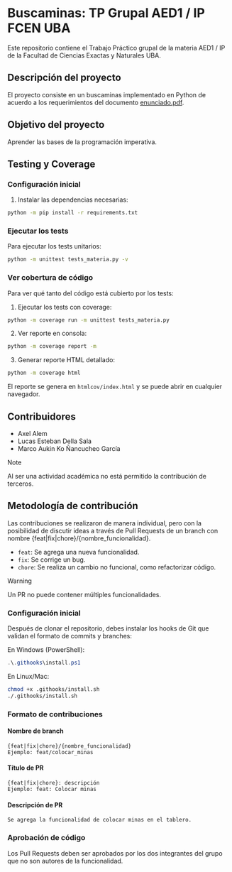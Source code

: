 # Buscaminas: TP Grupal AED1 / IP FCEN UBA

Este repositorio contiene el Trabajo Práctico grupal de la materia AED1 / IP de la Facultad de Ciencias Exactas y Naturales UBA.

## Descripción del proyecto

El proyecto consiste en un buscaminas implementado en Python de acuerdo a los requerimientos del documento [enunciado.pdf](enunciado.pdf).

## Objetivo del proyecto

Aprender las bases de la programación imperativa.

## Testing y Coverage

### Configuración inicial
1. Instalar las dependencias necesarias:
```bash
python -m pip install -r requirements.txt
```

### Ejecutar los tests
Para ejecutar los tests unitarios:
```bash
python -m unittest tests_materia.py -v
```

### Ver cobertura de código
Para ver qué tanto del código está cubierto por los tests:

1. Ejecutar los tests con coverage:
```bash
python -m coverage run -m unittest tests_materia.py
```

2. Ver reporte en consola:
```bash
python -m coverage report -m
```

3. Generar reporte HTML detallado:
```bash
python -m coverage html
```
El reporte se genera en `htmlcov/index.html` y se puede abrir en cualquier navegador.

## Contribuidores

- Axel Alem
- Lucas Esteban Della Sala
- Marco Aukin Ko Ñancucheo García

> [!NOTE]
> Al ser una actividad académica no está permitido la contribución de terceros.

## Metodología de contribución

Las contribuciones se realizaron de manera individual, pero con la posibilidad de discutir ideas a través de Pull Requests de un branch con nombre {feat|fix|chore}/{nombre_funcionalidad}.

- `feat`: Se agrega una nueva funcionalidad.
- `fix`: Se corrige un bug.
- `chore`: Se realiza un cambio no funcional, como refactorizar código.

> [!WARNING]  
> Un PR no puede contener múltiples funcionalidades.

### Configuración inicial

Después de clonar el repositorio, debes instalar los hooks de Git que validan el formato de commits y branches:

En Windows (PowerShell):
```powershell
.\.githooks\install.ps1
```

En Linux/Mac:
```bash
chmod +x .githooks/install.sh
./.githooks/install.sh
```

### Formato de contribuciones

#### Nombre de branch
```
{feat|fix|chore}/{nombre_funcionalidad}
Ejemplo: feat/colocar_minas
```

#### Título de PR
```
{feat|fix|chore}: descripción
Ejemplo: feat: Colocar minas
```

#### Descripción de PR
```
Se agrega la funcionalidad de colocar minas en el tablero.
```

### Aprobación de código

Los Pull Requests deben ser aprobados por los dos integrantes del grupo que no son autores de la funcionalidad.
